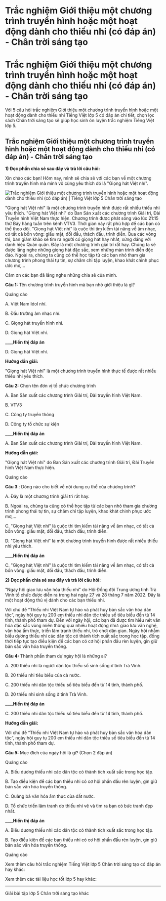 # Trắc nghiệm Giới thiệu một chương trình truyền hình hoặc một hoạt động dành cho thiếu nhi (có đáp án) - Chân trời sáng tạo

# Trắc nghiệm Giới thiệu một chương trình truyền hình hoặc một hoạt động dành cho thiếu nhi (có đáp án) - Chân trời sáng tạo

Với 5 câu hỏi trắc nghiệm Giới thiệu một chương trình truyền hình hoặc một hoạt động dành cho thiếu nhi Tiếng Việt lớp 5 có đáp án chi tiết, chọn lọc sách Chân trời sáng tạo sẽ giúp học sinh ôn luyện trắc nghiệm Tiếng Việt lớp 5.

## Trắc nghiệm Giới thiệu một chương trình truyền hình hoặc một hoạt động dành cho thiếu nhi (có đáp án) - Chân trời sáng tạo

**1) Đọc phần chia sẻ sau đây và trả lời câu hỏi:**

Xin chào các bạn! Hôm nay, mình sẽ chia sẻ với các bạn về một chương trình truyền hình mà mình vô cùng yêu thích đó là "Giọng hát Việt nhí".

![Trắc nghiệm Giới thiệu một chương trình truyền hình hoặc một hoạt động dành cho thiếu nhi \(có đáp án\) | Tiếng Việt lớp 5 Chân trời sáng tạo](https://vietjack.com/tieng-viet-5-ct/images/trac-nghiem-noi-va-nghe-gioi-thieu-ve-mot-chuong-trinh-truyen-hinh-263252.PNG)

"Giọng hát Việt nhí" là một chương trình truyền hình được rất nhiều thiếu nhi yêu thích. "Giọng hát Việt nhí" do Ban Sản xuất các chương trình Giải trí, Đài Truyền hình Việt Nam thực hiện. Chương trình được phát sóng vào lúc 21:15 thứ Bảy hàng tuần trên kênh VTV3. Thời gian này rất phù hợp để các bạn có thể theo dõi. "Giọng hát Việt nhí" là cuộc thi tìm kiếm tài năng về âm nhạc, có tất cả bốn vòng: giấu mặt, đối đầu, thách đấu, trình diễn. Qua các vòng thi, ban giám khảo sẽ tìm ra người có giọng hát hay nhất, xứng đáng với danh hiệu Quán quân. Đây là một chương trình giải trí rất hay. Chúng ta sẽ được lắng nghe những giọng hát đặc sắc, xem những màn trình diễn độc đáo. Ngoài ra, chúng ta cũng có thể học tập từ các bạn nhỏ tham gia chương trình phong thái tự tin, sự chăm chỉ tập luyện, khao khát chinh phục ước mơ,... 

Cảm ơn các bạn đã lắng nghe những chia sẻ của mình.

**Câu 1:** Tên chương trình truyền hình mà bạn nhỏ giới thiệu là gì?

Quảng cáo

A. Việt Nam Idol nhí.

B. Đấu trường âm nhạc nhí.

C. Giọng hát truyền hình nhí.

D. Giọng hát Việt nhí.

____**Hiển thị đáp án**

D. Giọng hát Việt nhí.

**Hướng dẫn giải:**

"Giọng hát Việt nhí" là một chương trình truyền hình thực tế được rất nhiều thiếu nhi yêu thích.

**Câu 2:** Chọn tên đơn vị tổ chức chương trình

A. Ban Sản xuất các chương trình Giải trí, Đài truyền hình Việt Nam. 

B. VTV3

C. Công ty truyền thông 

D. Công ty tổ chức sự kiện 

____**Hiển thị đáp án**

A. Ban Sản xuất các chương trình Giải trí, Đài truyền hình Việt Nam. 

**Hướng dẫn giải:**

"Giọng hát Việt nhí" do Ban Sản xuất các chương trình Giải trí, Đài Truyền hình Việt Nam thực hiện.

Quảng cáo

**Câu 3** : Dòng nào cho biết về nội dung cụ thể của chương trình?

A. Đây là một chương trình giải trí rất hay.

B. Ngoài ra, chúng ta cũng có thể học tập từ các bạn nhỏ tham gia chương trình phong thái tự tin, sự chăm chỉ tập luyện, khao khát chinh phục ước mơ,...

C. "Giọng hát Việt nhí" là cuộc thi tìm kiếm tài năng về âm nhạc, có tất cả bốn vòng: giấu mặt, đối đầu, thách đấu, trình diễn.

D. "Giọng hát Việt nhí" là một chương trình truyền hình được rất nhiều thiếu nhi yêu thích.

____**Hiển thị đáp án**

C. "Giọng hát Việt nhí" là cuộc thi tìm kiếm tài năng về âm nhạc, có tất cả bốn vòng: giấu mặt, đối đầu, thách đấu, trình diễn.

**2) Đọc phần chia sẻ sau đây và trả lời câu hỏi:**

"Ngày hội giao lưu văn hóa thiếu nhi" do Hội Đồng đội Trung ương tỉnh Trà Vinh tổ chức được diễn ra trong hai ngày 27 và 28 tháng 7 năm 2022. Đây là một hoạt động thú vị dành cho các bạn thiếu nhi. 

Với chủ đề “Thiếu nhi Việt Nam tự hào và phát huy bản sắc văn hóa dân tộc”, ngày hội quy tụ 200 em thiếu nhi dân tộc thiểu số tiêu biểu đến từ 14 tỉnh, thành phố tham dự. Đến với ngày hội, các bạn đã được tìm hiểu nét văn hóa đặc sắc vùng miền thông qua nhiều hoạt động như: giao lưu văn nghệ, văn hóa ẩm thực, triển lãm tranh thiếu nhi, trò chơi dân gian. Ngày hội nhằm biểu dương thiếu nhi các dân tộc có thành tích xuất sắc trong học tập, đồng thời tiếp tục tạo điều kiện để các bạn có cơ hội phấn đấu rèn luyện, gìn giữ bản sắc văn hóa truyền thống.

**Câu 4:** Thành phần tham dự ngày hội là những ai?

A. 200 thiếu nhi là người dân tộc thiểu số sinh sống ở tỉnh Trà Vinh.

B. 20 thiếu nhi tiêu biểu của cả nước.

C. 200 thiếu nhi dân tộc thiểu số tiêu biểu đến từ 14 tỉnh, thành phố.

D. 20 thiếu nhi sinh sống ở tỉnh Trà Vinh.

____**Hiển thị đáp án**

C. 200 thiếu nhi dân tộc thiểu số tiêu biểu đến từ 14 tỉnh, thành phố.

**Hướng dẫn giải:**

Với chủ đề “Thiếu nhi Việt Nam tự hào và phát huy bản sắc văn hóa dân tộc”, ngày hội quy tụ 200 em thiếu nhi dân tộc thiểu số tiêu biểu đến từ 14 tỉnh, thành phố tham dự.

**Câu 5:** Mục đích của ngày hội là gì? (Chọn 2 đáp án)

Quảng cáo

A. Biểu dương thiếu nhi các dân tộc có thành tích xuất sắc trong học tập.

B. Tạo điều kiện để các bạn thiếu nhi có cơ hội phấn đấu rèn luyện, gìn giữ bản sắc văn hóa truyền thống.

C. Quảng bá văn hóa ẩm thực của đất nước.

D. Tổ chức triển lãm tranh do thiếu nhi vẽ và tìm ra bạn có bức tranh đẹp nhất.

____**Hiển thị đáp án**

A. Biểu dương thiếu nhi các dân tộc có thành tích xuất sắc trong học tập.

B. Tạo điều kiện để các bạn thiếu nhi có cơ hội phấn đấu rèn luyện, gìn giữ bản sắc văn hóa truyền thống.

Quảng cáo

Xem thêm câu hỏi trắc nghiệm Tiếng Việt lớp 5 Chân trời sáng tạo có đáp án hay khác:

Xem thêm các tài liệu học tốt lớp 5 hay khác:

* * *

Giải bài tập lớp 5 Chân trời sáng tạo khác
